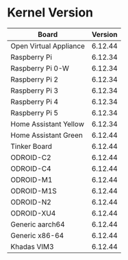 
# Kernel Version

| Board | Version |
|-------|---------|
| Open Virtual Appliance | 6.12.44 |
| Raspberry Pi | 6.12.34 |
| Raspberry Pi 0-W | 6.12.34 |
| Raspberry Pi 2 | 6.12.34 |
| Raspberry Pi 3 | 6.12.34 |
| Raspberry Pi 4 | 6.12.34 |
| Raspberry Pi 5 | 6.12.34 |
| Home Assistant Yellow | 6.12.34 |
| Home Assistant Green | 6.12.44 |
| Tinker Board | 6.12.44 |
| ODROID-C2 | 6.12.44 |
| ODROID-C4 | 6.12.44 |
| ODROID-M1 | 6.12.44 |
| ODROID-M1S | 6.12.44 |
| ODROID-N2 | 6.12.44 |
| ODROID-XU4 | 6.12.44 |
| Generic aarch64 | 6.12.44 |
| Generic x86-64 | 6.12.44 |
| Khadas VIM3 | 6.12.44 |
